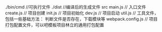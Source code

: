 ./bin/cmd  //可执行文件
./dist      //编译后的生成文件
src
    main.js         // 入口文件
    create.js       // 项目创建
    init.js         // 项目初始化
    dev.js          // 项目启动
    util.js         // 工具文件，包括一些基础方法： 判断文件是否存在，下载模块等
    webpack.config.js   // 项目打包配置文件，可以吧模板项目林立的通用打包配置


